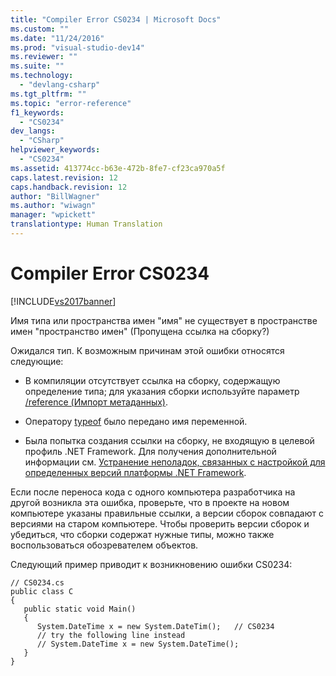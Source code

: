 ```yaml
---
title: "Compiler Error CS0234 | Microsoft Docs"
ms.custom: ""
ms.date: "11/24/2016"
ms.prod: "visual-studio-dev14"
ms.reviewer: ""
ms.suite: ""
ms.technology: 
  - "devlang-csharp"
ms.tgt_pltfrm: ""
ms.topic: "error-reference"
f1_keywords: 
  - "CS0234"
dev_langs: 
  - "CSharp"
helpviewer_keywords: 
  - "CS0234"
ms.assetid: 413774cc-b63e-472b-8fe7-cf23ca970a5f
caps.latest.revision: 12
caps.handback.revision: 12
author: "BillWagner"
ms.author: "wiwagn"
manager: "wpickett"
translationtype: Human Translation
---
```

# Compiler Error CS0234
[!INCLUDE[vs2017banner](../../../csharp/includes/vs2017banner.md)]

Имя типа или пространства имен "имя" не существует в пространстве имен "пространство имен" \(Пропущена ссылка на сборку?\)  
  
 Ожидался тип.  К возможным причинам этой ошибки относятся следующие:  
  
-   В компиляции отсутствует ссылка на сборку, содержащую определение типа; для указания сборки используйте параметр [\/reference \(Импорт метаданных\)](../../../csharp/language-reference/compiler-options/reference-compiler-option.md).  
  
-   Оператору [typeof](../../../csharp/language-reference/keywords/typeof.md) было передано имя переменной.  
  
-   Была попытка создания ссылки на сборку, не входящую в целевой профиль .NET Framework.  Для получения дополнительной информации см. [Устранение неполадок, связанных с настройкой для определенных версий платформы .NET Framework](/visual-studio/msbuild/troubleshooting-dotnet-framework-targeting-errors).  
  
 Если после переноса кода с одного компьютера разработчика на другой возникла эта ошибка, проверьте, что в проекте на новом компьютере указаны правильные ссылки, а версии сборок совпадают с версиями на старом компьютере.  Чтобы проверить версии сборок и убедиться, что сборки содержат нужные типы, можно также воспользоваться обозревателем объектов.  
  
 Следующий пример приводит к возникновению ошибки CS0234:  
  
```  
// CS0234.cs  
public class C  
{  
   public static void Main()  
   {  
      System.DateTime x = new System.DateTim();   // CS0234  
      // try the following line instead  
      // System.DateTime x = new System.DateTime();  
   }  
}  
```